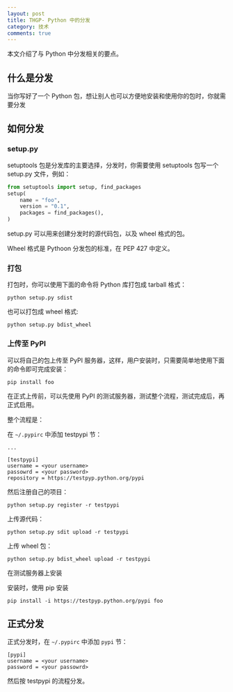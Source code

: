 ```yaml
---
layout: post
title: THGP- Python 中的分发
category: 技术
comments: true
---
```


本文介绍了与 Python 中分发相关的要点。

## 什么是分发
当你写好了一个 Python 包，想让别人也可以方便地安装和使用你的包时，你就需要分发

## 如何分发
### setup.py
setuptools 包是分发库的主要选择，分发时，你需要使用 setuptools 包写一个 setup.py 文件，例如：

```python
from setuptools import setup, find_packages
setup(
    name = "foo",
    version = "0.1",
    packages = find_packages(),
)
```

setup.py 可以用来创建分发时的源代码包，以及 wheel 格式的包。

Wheel 格式是 Pythoon 分发包的标准，在 PEP 427 中定义。

### 打包

打包时，你可以使用下面的命令将 Python 库打包成 tarball 格式：

```
python setup.py sdist
```

也可以打包成 wheel 格式:

```
python setup.py bdist_wheel
```

### 上传至 PyPI
可以将自己的包上传至 PyPI 服务器，这样，用户安装时，只需要简单地使用下面的命令即可完成安装：

```
pip install foo
```

在正式上传前，可以先使用 PyPI 的测试服务器，测试整个流程，测试完成后，再正式启用。

整个流程是：

在 `~/.pypirc` 中添加 testpypi 节：

```
...

[testpypi]
username = <your username>
passowrd = <your password>
repository = https://testpyp.python.org/pypi
```

然后注册自己的项目：

```
python setup.py register -r testpypi
```

上传源代码：

```
python setup.py sdit upload -r testpypi
```

上传 wheel 包：

```
python setup.py bdist_wheel upload -r testpypi
```

在测试服务器上安装

安装时，使用 pip 安装

```
pip install -i https://testpyp.python.org/pypi foo
```

## 正式分发
正式分发时，在 `~/.pypirc` 中添加 `pypi` 节：

```
[pypi]
username = <your username>
password = <your passowrd>
```

然后按 testpypi 的流程分发。

